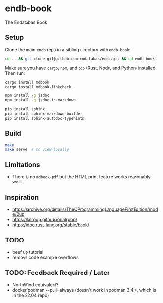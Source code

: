 # endb-book

The Endatabas Book

## Setup

Clone the main `endb` repo in a sibling directory with `endb-book`:

```sh
cd .. && git clone git@github.com:endatabas/endb.git && cd endb-book
```

Make sure you have `cargo`, `npm`, and `pip` (Rust, Node, and Python) installed.
Then run:

```sh
cargo install mdbook
cargo install mdbook-linkcheck

npm install -g jsdoc
npm install -g jsdoc-to-markdown

pip install sphinx
pip install sphinx-markdown-builder                                                                                                                                                    │
pip install sphinx-autodoc-typehints
```

## Build

```sh
make
make serve  # to view locally
```

## Limitations

* There is no `mdbook-pdf` but the HTML print feature works reasonably well.

## Inspiration

* https://archive.org/details/TheCProgrammingLanguageFirstEdition/mode/2up
* https://lalrpop.github.io/lalrpop/
* https://doc.rust-lang.org/stable/book/

## TODO

* beef up tutorial
* remove code example overflows

## TODO: Feedback Required / Later

* NorthWind equivalent?
* docker/podman --pull=always (doesn't work in podman 3.4.4, which is in the 22.04 repo)
